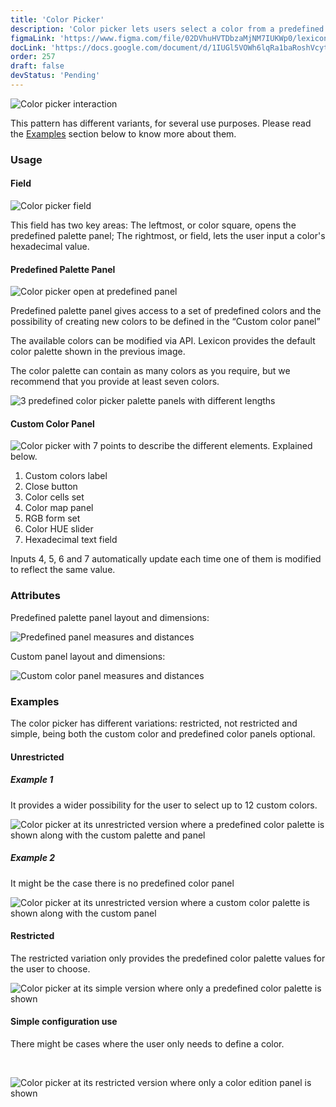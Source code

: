 ```yaml
---
title: 'Color Picker'
description: 'Color picker lets users select a color from a predefined palette, specify a color via its hexadecimal value, sample a color, and explore color values to create a custom color variation.'
figmaLink: 'https://www.figma.com/file/02DVhuHVTDbzaMjNM7IUKWp0/lexicon?node-id=6053%3A46820'
docLink: 'https://docs.google.com/document/d/1IUGl5VOWh6lqRa1baRoshVcytc8XbqVMkk30vRW4SM8/edit?usp=sharing'
order: 257
draft: false
devStatus: 'Pending'
---
```


![Color picker interaction](/images/lexicon/Picker-color-custom-panel-animation.gif)

This pattern has different variants, for several use purposes. Please read the [Examples](#examples) section below to know more about them.

### Usage

#### Field

![Color picker field](/images/lexicon/Picker-color-field.jpg)

This field has two key areas: The leftmost, or color square, opens the
predefined palette panel; The rightmost, or field, lets the user input a color's
hexadecimal value.

#### Predefined Palette Panel

![Color picker open at predefined panel](/images/lexicon/Picker-color-panel-predefined.jpg)

Predefined palette panel gives access to a set of predefined colors and the possibility of creating new colors to be defined in the “Custom color panel”

The available colors can be modified via API. Lexicon provides the default color palette shown in the previous image.

The color palette can contain as many colors as you require, but we recommend that you provide at least seven colors.

![3 predefined color picker palette panels with different lengths](/images/lexicon/Picker-color-predefined-colors.jpg)

#### Custom Color Panel

![Color picker with 7 points to describe the different elements. Explained below.](/images/lexicon/Picker-color-panel-custom-desc.jpg)

1. Custom colors label
2. Close button
3. Color cells set
4. Color map panel
5. RGB form set
6. Color HUE slider
7. Hexadecimal text field

Inputs 4, 5, 6 and 7 automatically update each time one of them is modified to reflect the same value.

### Attributes

Predefined palette panel layout and dimensions:

![Predefined panel measures and distances](/images/lexicon/Picker-color-panel-normal-measures.jpg)


Custom panel layout and dimensions:

![Custom color panel measures and distances](/images/lexicon/Picker-color-panel-custom-measures.jpg)



### Examples

The color picker has different variations: restricted, not restricted and simple, being both the custom color and predefined color panels optional.

#### Unrestricted

##### Example 1

It provides a wider possibility for the user to select up to 12 custom colors.
<br/>

![Color picker at its unrestricted version where a predefined color palette is shown along with the custom palette and panel](/images/lexicon/Picker-color-not-restricted.jpg)

##### Example 2

It might be the case there is no predefined color panel
<br/>

![Color picker at its unrestricted version where a custom color palette is shown along with the custom panel](/images/lexicon/Picker-color-not-restricted-02.jpg)

#### Restricted

The restricted variation only provides the predefined color palette values for the user to choose.
<br/>

![Color picker at its simple version where only a predefined color palette is shown](/images/lexicon/Picker-color-restricted.jpg)

#### Simple configuration use

There might be cases where the user only needs to define a color.

<br/>

![Color picker at its restricted version where only a color edition panel is shown](/images/lexicon/Picker-color-simple.jpg)

